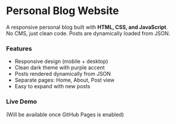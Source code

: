 # Personal Blog Website

A responsive personal blog built with **HTML, CSS, and JavaScript**.  
No CMS, just clean code. Posts are dynamically loaded from JSON.  

### Features
- Responsive design (mobile + desktop)
- Clean dark theme with purple accent
- Posts rendered dynamically from JSON
- Separate pages: Home, About, Post view
- Easy to expand with new posts

### Live Demo
(Will be available once GitHub Pages is enabled)
